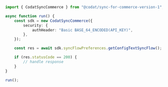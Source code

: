 <!-- Start SDK Example Usage [usage] -->
```typescript
import { CodatSyncCommerce } from "@codat/sync-for-commerce-version-1";

async function run() {
    const sdk = new CodatSyncCommerce({
        security: {
            authHeader: "Basic BASE_64_ENCODED(API_KEY)",
        },
    });

    const res = await sdk.syncFlowPreferences.getConfigTextSyncFlow();

    if (res.statusCode == 200) {
        // handle response
    }
}

run();

```
<!-- End SDK Example Usage [usage] -->